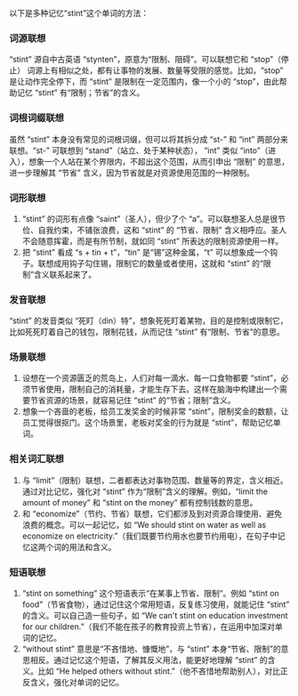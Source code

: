 以下是多种记忆“stint”这个单词的方法：

### 词源联想
“stint” 源自中古英语 “stynten”，原意为“限制、阻碍”。可以联想它和 “stop”（停止） 词源上有相似之处，都有让事物的发展、数量等受限的感觉。比如，“stop” 是让动作完全停下，而 “stint” 是限制在一定范围内，像一个小的 “stop”，由此帮助记忆 “stint” 有“限制；节省”的含义。

### 词根词缀联想
虽然 “stint” 本身没有常见的词根词缀，但可以将其拆分成 “st-” 和 “int” 两部分来联想。“st-” 可联想到 “stand”（站立、处于某种状态）， “int” 类似 “into”（进入），想象一个人站在某个界限内，不超出这个范围，从而引申出 “限制” 的意思，进一步理解其 “节省” 含义，因为节省就是对资源使用范围的一种限制。

### 词形联想
1. “stint” 的词形有点像 “saint”（圣人），但少了个 “a”。可以联想圣人总是很节俭、自我约束，不铺张浪费，这和 “stint” 的 “节省、限制” 含义相呼应。圣人不会随意挥霍，而是有所节制，就如同 “stint” 所表达的限制资源使用一样。
2. 把 “stint” 看成 “s + tin + t”，“tin” 是“锡”这种金属，“t” 可以想象成一个钩子。联想成用钩子勾住锡，限制它的数量或者使用，这就和 “stint” 的“限制”含义联系起来了。

### 发音联想
“stint” 的发音类似 “死盯（dìn）特”，想象死死盯着某物，目的是控制或限制它，比如死死盯着自己的钱包，限制花钱，从而记住 “stint” 有“限制、节省”的意思。

### 场景联想
1. 设想在一个资源匮乏的荒岛上，人们对每一滴水、每一口食物都要 “stint”，必须节省使用，限制自己的消耗量，才能生存下去。这样在脑海中构建出一个需要节省资源的场景，就容易记住 “stint” 的“节省；限制”含义。
2. 想象一个吝啬的老板，给员工发奖金的时候非常 “stint”，限制奖金的数额，让员工觉得很抠门。这个场景里，老板对奖金的行为就是 “stint”，帮助记忆单词。

### 相关词汇联想
1. 与 “limit”（限制）联想，二者都表达对事物范围、数量等的界定，含义相近。通过对比记忆，强化对 “stint” 作为“限制”含义的理解。例如，“limit the amount of money” 和 “stint on the money” 都有控制钱数的意思。
2. 和 “economize”（节约、节省）联想，它们都涉及到对资源合理使用、避免浪费的概念。可以一起记忆，如 “We should stint on water as well as economize on electricity.”（我们既要节约用水也要节约用电），在句子中记忆这两个词的用法和含义。

### 短语联想
1. “stint on something” 这个短语表示“在某事上节省、限制”。例如 “stint on food”（节省食物），通过记住这个常用短语，反复练习使用，就能记住 “stint” 的含义。可以自己造一些句子，如 “We can't stint on education investment for our children.”（我们不能在孩子的教育投资上节省），在运用中加深对单词的记忆。
2. “without stint” 意思是“不吝惜地、慷慨地”，与 “stint” 本身“节省、限制”的意思相反。通过记忆这个短语，了解其反义用法，能更好地理解 “stint” 的含义。比如 “He helped others without stint.”（他不吝惜地帮助别人），对比正反含义，强化对单词的记忆。 